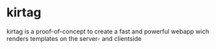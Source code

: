 kirtag
======

kirtag is a proof-of-concept to create a fast and powerful webapp wich renders templates on the server- and clientside
